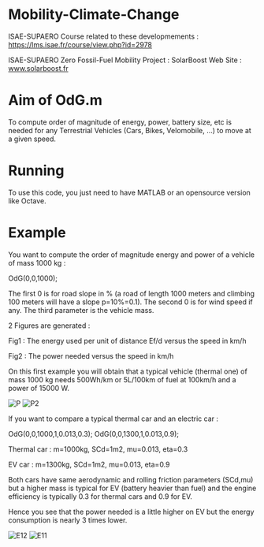 
# Mobility-Climate-Change

ISAE-SUPAERO Course related to these developmements : https://lms.isae.fr/course/view.php?id=2978

ISAE-SUPAERO Zero Fossil-Fuel Mobility Project : SolarBoost Web Site : www.solarboost.fr

# Aim of OdG.m

To compute order of magnitude of energy, power, battery size, etc is needed for any Terrestrial Vehicles (Cars, Bikes, Velomobile, ...) to move at a given speed.

# Running

To use this code, you just need to have MATLAB or an opensource version like Octave.

# Example

You want to compute the order of magnitude energy and power of a vehicle of mass 1000 kg :

OdG(0,0,1000);

The first 0 is for road slope in % (a road of length 1000 meters and climbing 100 meters will have a slope p=10%=0.1).
The second 0 is for wind speed if any.
The third parameter is the vehicle mass.

2 Figures are generated :

Fig1 : The energy used per unit of distance Ef/d versus the speed in km/h

Fig2 : The power needed versus the speed in km/h

On this first example you will obtain that a typical vehicle (thermal one) of mass 1000 kg needs 500Wh/km or 5L/100km of fuel at 100km/h and a power of 15000 W.

![P](https://user-images.githubusercontent.com/18681171/115712458-14c6b500-a375-11eb-8f61-bcd449094c12.png)
![P2](https://user-images.githubusercontent.com/18681171/115712480-1bedc300-a375-11eb-8d27-cb92293b85c8.png)

If you want to compare a typical thermal car and an electric car :

OdG(0,0,1000,1,0.013,0.3);
OdG(0,0,1300,1,0.013,0.9);

Thermal car : m=1000kg, SCd=1m2, mu=0.013, eta=0.3

EV car      : m=1300kg, SCd=1m2, mu=0.013, eta=0.9

Both cars have same aerodynamic and rolling friction parameters (SCd,mu) but a higher mass is typical for EV (battery heavier than fuel) and the engine efficiency is typically 0.3 for thermal cars and 0.9 for EV.

Hence you see that the power needed is a little higher on EV but the energy consumption is nearly 3 times lower.

![E12](https://user-images.githubusercontent.com/18681171/115712954-b9e18d80-a375-11eb-9bbe-3122fa06c10a.png)
![E11](https://user-images.githubusercontent.com/18681171/115712967-bf3ed800-a375-11eb-9c65-5bb8c94907f5.png)
